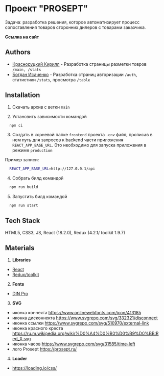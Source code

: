 
# Проект "PROSEPT"

Задача: разработка решения, которое автоматизирует процесс сопоставления товаров сторонних дилеров с товарами заказчика.

[**Ссылка на сайт**](https://prediction-service.ddns.net)




## Authors

- [Красноруцкий Кирилл](https://github.com/Red-Handed-Guy) - Разработка страницы разметки товров `/main, /stats`
- [Богдан Исаченко](https://github.com/Doctorian-Bogdan) - Разработка страниц авторизации `/auth`, статистики `/stats`, просмотра `/table`


## Installation

1) Скачать архив с ветки `main`

2) Установить зависимости командой 
```bash
  npm ci
```
3) Создать в корневой папке `frontend` проекта `.env` файл, прописав в нем путь для запросов к backend части приложения `REACT_APP_BASE_URL`. Это необходимо для запуска приложения в режиме `production`

Пример записи:
```bash
  REACT_APP_BASE_URL=http://127.0.0.1/api
```
4) Собрать билд командой 
```bash
  npm run build
```
5) Запустить билд командой
```bash
  npm run start
```
## Tech Stack

HTML5, CSS3, JS, React (18.2.0), Redux (4.2.1/ toolkit 1.9.7)





## Materials

1) **Libraries** 

- [React](https://react.dev/)
- [Redux/toolkit](https://redux.js.org/)

2) **Fonts**
- [DIN Pro](https://fonts-online.ru/fonts/din-pro/download)

3) **SVG**

- иконка коннекта https://www.onlinewebfonts.com/icon/413185
- иконка дисконнекта https://www.svgrepo.com/svg/332321/disconnect
- иконка ссылки https://www.svgrepo.com/svg/510970/external-link
- иконка красного креста https://ru.m.wikipedia.org/wiki/%D0%A4%D0%B0%D0%B9%D0%BB:Red_X.svg
- иконка часов https://www.svgrepo.com/svg/31585/time-left
- лого Prosept https://prosept.ru/

4) **Loader**

- https://loading.io/css/
